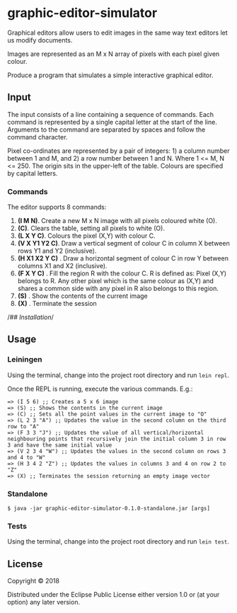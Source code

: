 # graphic-editor-simulator

Graphical editors allow users to edit images in the same way text editors let us modify documents.

Images are represented as an M x N array of pixels with each pixel given colour.

Produce a program that simulates a simple interactive graphical editor.

## Input

The input consists of a line containing a sequence of commands. Each command is represented by a single capital letter at the start of the line. Arguments to the command are separated by spaces and follow the command character.

Pixel co-ordinates are represented by a pair of integers: 1) a column number between 1 and M, and 2) a row number between 1 and N. Where 1 <= M, N <= 250. The origin sits in the upper-left of the table. Colours are specified by capital letters.

### Commands
The editor supports 8 commands:
1. **(I M N)**. Create a new M x N image with all pixels coloured white (O).
2. **(C)**. Clears the table, setting all pixels to white (O).
3. **(L X Y C)**. Colours the pixel (X,Y) with colour C.
4. **(V X Y1 Y2 C)**. Draw a vertical segment of colour C in column X between rows Y1 and Y2
(inclusive).
5. **(H X1 X2 Y C)** . Draw a horizontal segment of colour C in row Y between columns X1 and X2
(inclusive).
6. **(F X Y C)** . Fill the region R with the colour C. R is defined as: Pixel (X,Y) belongs to R. Any other
pixel which is the same colour as (X,Y) and shares a common side with any pixel in R also
belongs to this region.
7. **(S)** . Show the contents of the current image
8. **(X)** . Terminate the session

/*## Installation*/

## Usage

### Leiningen

Using the terminal, change into the project root directory and run `lein repl`.

Once the REPL is running, execute the various commands. E.g.:

```
=> (I 5 6) ;; Creates a 5 x 6 image
=> (S) ;; Shows the contents in the current image
=> (C) ;; Sets all the point values in the current image to "O"
=> (L 2 3 "A") ;; Updates the value in the second column on the third row to "A"
=> (F 3 3 "J") ;; Updates the value of all vertical/horizontal neighbouring points that recursively join the initial column 3 in row 3 and have the same initial value
=> (V 2 3 4 "W") ;; Updates the values in the second column on rows 3 and 4 to "W"
=> (H 3 4 2 "Z") ;; Updates the values in columns 3 and 4 on row 2 to "Z"
=> (X) ;; Terminates the session returning an empty image vector
```

### Standalone

```
$ java -jar graphic-editor-simulator-0.1.0-standalone.jar [args]
```

### Tests

Using the terminal, change into the project root directory and run `lein test`.

## License

Copyright © 2018

Distributed under the Eclipse Public License either version 1.0 or (at your option) any later version.
